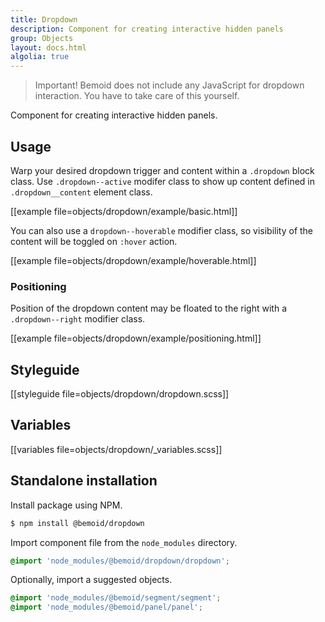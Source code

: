 ```yaml
---
title: Dropdown
description: Component for creating interactive hidden panels
group: Objects
layout: docs.html
algolia: true
---
```


> Important! Bemoid does not include any JavaScript for dropdown interaction. You have to take care of this yourself.

Component for creating interactive hidden panels.

## Usage

Warp your desired dropdown trigger and content within a `.dropdown` block class. Use `.dropdown--active` modifer class to show up content defined in `.dropdown__content` element class.

[[example file=objects/dropdown/example/basic.html]]

You can also use a `dropdown--hoverable` modifier class, so visibility of the content will be toggled on `:hover` action.

[[example file=objects/dropdown/example/hoverable.html]]

### Positioning

Position of the dropdown content may be floated to the right with a `.dropdown--right` modifier class.

[[example file=objects/dropdown/example/positioning.html]]

## Styleguide

[[styleguide file=objects/dropdown/dropdown.scss]]

## Variables

[[variables file=objects/dropdown/_variables.scss]]

## Standalone installation

Install package using NPM.

```bash
$ npm install @bemoid/dropdown
```

Import component file from the `node_modules` directory.

```scss
@import 'node_modules/@bemoid/dropdown/dropdown';
```

Optionally, import a suggested objects.

```scss
@import 'node_modules/@bemoid/segment/segment';
@import 'node_modules/@bemoid/panel/panel';
```
